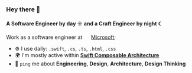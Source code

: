 ### Hey there 👋

#### A Software Engineer by day ☼ and a Craft Engineer by night ☾

Work as a software engineer at <img style="margin: auto;" width="16" height="16" src="https://github.com/vvisionnn/vvisionnn/assets/24761186/cc4f833d-decd-4cdb-917a-8572789b8993" /> [Microsoft](https://github.com/microsoft);<br>

- ⚙️ I use daily: `.swift`, `.cs`, `.ts`, `.html`, `.css`
- 🌍 I'm mostly active within [**Swift Composable Architecture**](https://github.com/pointfreeco/swift-composable-architecture)
- 💬 `ping` me about **Engineering**, **Design**, **Architecture**, **Design Thinking**
